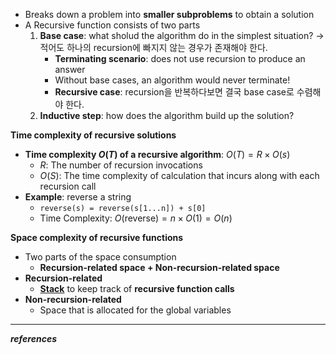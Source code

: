 * Breaks down a problem into **smaller subproblems** to obtain a solution
* A Recursive function consists of two parts
	1. **Base case**: what sholud the algorithm do in the simplest situation? → 적어도 하나의 recursion에 빠지지 않는 경우가 존재해야 한다. 
		- **Terminating scenario**: does not use recursion to produce an answer
		- Without base cases, an algorithm would never terminate!
		- **Recursive case**: recursion을 반복하다보면 결국 base case로 수렴해야 한다. 
	2. **Inductive step**: how does the algorithm build up the solution?

**Time complexity of recursive solutions**
- **Time complexity $O(T)$ of a recursive algorithm**: $O(T)=R \times O(s)$ 
	- $R$: The number of recursion invocations
	- $O(S)$: The time complexity of calculation that incurs along with each recursion call
- **Example**: reverse a string
	- `reverse(s) = reverse(s[1...n]) + s[0]`
	- Time Complexity: $O(\text{reverse})=n\times O(1)=O(n)$

**Space complexity of recursive functions**
- Two parts of the space consumption
	- **Recursion-related space + Non-recursion-related space**
- **Recursion-related**
	- **[Stack](https://roi-data.com/entry/%EC%9E%90%EB%A3%8C%EA%B5%AC%EC%A1%B0-4-%EC%8A%A4%ED%83%9DStack%EC%9D%B4%EB%9E%80-%EC%97%B0%EC%82%B0-%EA%B5%AC%ED%98%84%EB%B0%A9%EB%B2%95)** to keep track of **recursive function calls**
- **Non-recursion-related**
	- Space that is allocated for the global variables


--------
***references***
